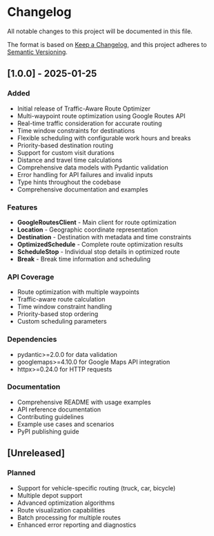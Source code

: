 # Changelog

All notable changes to this project will be documented in this file.

The format is based on [Keep a Changelog](https://keepachangelog.com/en/1.0.0/),
and this project adheres to [Semantic Versioning](https://semver.org/spec/v2.0.0.html).

## [1.0.0] - 2025-01-25

### Added
- Initial release of Traffic-Aware Route Optimizer
- Multi-waypoint route optimization using Google Routes API
- Real-time traffic consideration for accurate routing
- Time window constraints for destinations
- Flexible scheduling with configurable work hours and breaks
- Priority-based destination routing
- Support for custom visit durations
- Distance and travel time calculations
- Comprehensive data models with Pydantic validation
- Error handling for API failures and invalid inputs
- Type hints throughout the codebase
- Comprehensive documentation and examples

### Features
- **GoogleRoutesClient** - Main client for route optimization
- **Location** - Geographic coordinate representation  
- **Destination** - Destination with metadata and time constraints
- **OptimizedSchedule** - Complete route optimization results
- **ScheduleStop** - Individual stop details in optimized route
- **Break** - Break time information and scheduling

### API Coverage
- Route optimization with multiple waypoints
- Traffic-aware route calculation
- Time window constraint handling
- Priority-based stop ordering
- Custom scheduling parameters

### Dependencies
- pydantic>=2.0.0 for data validation
- googlemaps>=4.10.0 for Google Maps API integration
- httpx>=0.24.0 for HTTP requests

### Documentation
- Comprehensive README with usage examples
- API reference documentation
- Contributing guidelines
- Example use cases and scenarios
- PyPI publishing guide

## [Unreleased]

### Planned
- Support for vehicle-specific routing (truck, car, bicycle)
- Multiple depot support
- Advanced optimization algorithms
- Route visualization capabilities
- Batch processing for multiple routes
- Enhanced error reporting and diagnostics
